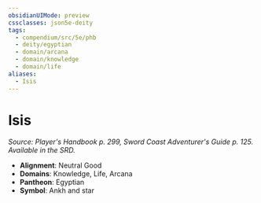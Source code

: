 ```yaml
---
obsidianUIMode: preview
cssclasses: json5e-deity
tags:
  - compendium/src/5e/phb
  - deity/egyptian
  - domain/arcana
  - domain/knowledge
  - domain/life
aliases:
  - Isis
---
```

# Isis
*Source: Player's Handbook p. 299, Sword Coast Adventurer's Guide p. 125. Available in the SRD.* 

- **Alignment**: Neutral Good
- **Domains**: Knowledge, Life, Arcana
- **Pantheon**: Egyptian
- **Symbol**: Ankh and star

